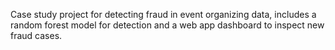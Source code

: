 Case study project for detecting fraud in event organizing data, includes a random forest model for detection and a web app dashboard to inspect new fraud cases. 
